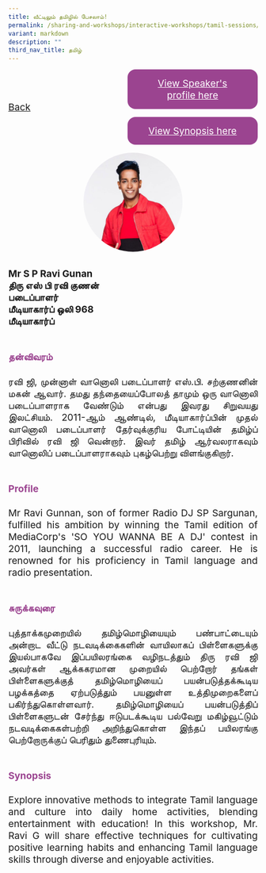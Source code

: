 ```yaml
---
title: வீட்டிலும் தமிழில் பேசலாம்!
permalink: /sharing-and-workshops/interactive-workshops/tamil-sessions/tl4/
variant: markdown
description: ""
third_nav_title: தமிழ்
---
```

<style>
.entry-title{
  font-size: 2.25rem;
  font-weight: 700;
  margin-bottom: 2rem;
  text-align: center;
}
.entry-content p{
  text-align: justify;
}

.entry-title.supported-by{
  margin-bottom: 0;
  margin-top: 3rem;
}

.entry-content .buttons-container{
  align-items: center;
  column-gap: 1rem;
  display: flex;
  flex-wrap: wrap;
  justify-content: center;
}
.entry-content .buttons-container .btn-link{
  background-color: #7431e8;
  border-radius: 0.4rem;
  color: #fff;
  font-size: 1.5rem;
  margin-bottom: 1rem;
  padding: 15px 20px;
  text-align: center;
  text-decoration: none;
  width: 15rem;
}
.entry-content .buttons-container .btn-link:hover{
  background-color: lightgrey;
}

.entry-content.sharing-sessions{
  align-items: center;
  display: flex;
  flex-direction: column;
  row-gap: 1.5rem;
}
.entry-content.sharing-sessions .session-item{
  align-items: flex-start;
  background-color:#d84178;
  border-radius: 0.5rem;
  color: #ffffff;
  row-gap: 2rem;
  display: flex;
  font-size: 1.1rem;
  flex-direction: column;
  line-height: 1.2;
  justify-content: space-between;
  margin-bottom: 2rem;
  padding: 1rem;
  width: 100%;
}
.entry-content.sharing-sessions .session-item .lower-wrapper{
  display: flex;
  flex-direction: column;
  row-gap: 2rem;
  width: 100%;
}
.entry-content.sharing-sessions .session-item .session-link{
  border: 2px solid lightgrey;
  border-radius: 0.5rem;
  padding: 1rem;
  text-align: center;
}
.entry-content.sharing-sessions .session-item .session-link a{
  color: #ffffff;
}

.entry-content.sharing-sessions.malay-sessions .session-item{
  background-color: #a3c864;
}

.entry-content.sharing-sessions.tamil-sessions .session-item,
.entry-content.sharing-sessions.preschools-exhibitors .session-item{
  background-color: #9b4490;
}

.entry-content.sharing-sessions.english-sessions .session-item{
  background-color: #fa0;
}

.entry-content.sharing-sessions.primary-secondary-exhibitors .session-item{
  background-color: #a3c864;
}

.entry-content.sharing-sessions .session-item .session-link:hover{
  background-color: lightgrey;
}

.entry-content.sharing-session-item{
  font-size: 1.2rem;
}
.entry-content.sharing-session-item .sharing-sessions-nav{
  align-items: center;
  column-gap: 1rem;
  display: flex;
  flex-wrap: wrap;
  justify-content: space-between;
  padding-bottom: 1rem;
}
.entry-content.sharing-session-item .sharing-sessions-nav .inner-nav-wrapper{
  column-gap: 1rem;
  display: flex;
  flex: 2;
  flex-wrap: wrap;
  justify-content: flex-end;
  row-gap: 1rem;
}
.entry-content.sharing-session-item .sharing-sessions-nav .inner-nav-wrapper .nav-btn{
  background-color: #d84178;
  border-radius: 1rem;
  color: #fff;
  padding: 1rem 2rem;
  text-align: center;
  width: 100%;
}
.entry-content.sharing-session-item.malay-session .sharing-sessions-nav .inner-nav-wrapper .nav-btn{
  background-color: #a3c864;
}
.entry-content.sharing-session-item.tamil-session .sharing-sessions-nav .inner-nav-wrapper .nav-btn{
  background-color: #9b4490;
}
.entry-content.sharing-session-item.english-session .sharing-sessions-nav .inner-nav-wrapper .nav-btn{
  background-color: #fa0;
}
.entry-content.sharing-session-item .sharing-sessions-nav .inner-nav-wrapper .nav-btn:hover{
  background-color: lightgrey;
}
.entry-content.sharing-session-item .profile-photo-container{
  align-items: center;
  column-gap: 1rem;
  display: flex;
  flex-wrap: wrap;
  justify-content: space-between;
  row-gap: 1rem;
}
.entry-content.sharing-session-item .profile-photo{
  align-items: center;
  column-gap: 2rem;
  display: flex;
  flex-wrap: wrap;
  justify-content: center;
  row-gap: 2rem;
  margin-bottom: 2rem;
}
.entry-content.sharing-session-item .profile-photo img{
  border-radius: 100px;
  width: 200px;
}
.entry-content.sharing-session-item.awardee-item .profile-photo{
  width: 100%;
}
.entry-content.sharing-session-item .profile-name{
  font-weight: 700;
  margin-bottom: 3rem;
}
.entry-content.sharing-session-item h4{
  color: #d84178;
}
.entry-content.sharing-session-item.malay-session h4{
  color: #a3c864;
}
.entry-content.sharing-session-item.tamil-session h4{
  color: #9b4490;
}
.entry-content.sharing-session-item.english-session h4{
  color: #fa0;
}
.entry-content.sharing-session-item.awardee-item h3,
.entry-content.sharing-session-item.awardee-item h4{
  color: #4372d6;
}
.entry-content.sharing-session-item .section-wrapper{
  margin-bottom: 3rem;
}

.entry-content.awardees-container h4{
  font-weight: 700;
  margin-bottom: 3rem;
}
.entry-content.awardees-container a{
  text-decoration: none;
}
.entry-content.awardees-container .section-wrapper{
  margin-bottom: 10rem;
}
.entry-content.awardees-container .section-row{
  column-gap: 1rem;
  display: flex;
  flex-wrap: wrap;
  justify-content: space-around;
  row-gap: 1rem;
}
.entry-content.awardees-container .section-column{
  width: 30%;
}
.entry-content.awardees-container .awardee-wrapper{
  align-items: center;
  display: flex;
  flex-direction: column;
  justify-content: center;
  row-gap: 1rem;
}
.entry-content.awardees-container .awardee-wrapper .awardee-pic{
  width: 10rem;
}
.entry-content.awardees-container .awardee-wrapper .awardee-profile{
  color: #484848;
  text-align: center;
}
.entry-content.awardees-container .awardee-wrapper .name-english{
  font-size: 1.25rem;
  margin-bottom: 1rem;
}
.entry-content.awardees-container .awardee-wrapper .name-chinese{
  font-size: 1.25rem;
  margin-bottom: 1rem;
}

.entry-content .btntop{
  position: fixed;
  float: right;
  bottom: 20px;
  right: 80px;
  z-index: 99;
  boder: none;
  background-color: #3bb9ff;
  cursor: pointer;
  padding: 15px;
  boder-radius: 4px;
  color: #fff;
  font-weight: 600;
}

.coming-soon{
  color: #7431e8;
  font-size: 2rem;
  font-weight: 700;
  margin-top: 3rem;
  text-align: center;
}

@media all and (min-width: 40rem ){
  .entry-content.sharing-sessions{
    align-items: flex-start;
    display: flex;
    flex-direction: column;
    row-gap: 1.5rem;
  }

  
  .entry-content.sharing-sessions .session-item .lower-wrapper{
    align-items: center;
    flex-direction: row;
    justify-content: space-between;
  }

  .entry-content.sharing-session-item .sharing-sessions-nav .inner-nav-wrapper .nav-btn{
    width: 45%;
  }
}
</style>

<div class="entry-content sharing-session-item tamil-session">
<div class="sharing-sessions-nav">
<a href="/sharing-and-workshops/interactive-workshops/tamil-sessions/">Back</a>
<div class="inner-nav-wrapper">
<a class="nav-btn" href="#C1">View Speaker's profile here</a>
<a class="nav-btn" href="#C2">View Synopsis here</a>
</div>
</div>

<div class="profile-photo">
<img alt="S P Ravi Gunan" src="/images/Interactive_workshops/s-p-ravi-gunan.jpg">
</div>

<div class="profile-name">
Mr S P Ravi Gunan<br>
திரு எஸ் பி ரவி குணன்<br>
படைப்பாளர்<br>
மீடியாகார்ப் ஒலி 968<br>
மீடியாகார்ப்
</div>

<div class="section-wrapper">
<h4 id="C1">தன்விவரம்</h4>
<p>
ரவி ஜி, முன்னாள் வானொலி படைப்பாளர் எஸ்.பி. சற்குணனின் மகன் ஆவார். தமது தந்தையைப்போலத் தாமும் ஒரு வானொலி படைப்பாளராக வேண்டும் என்பது இவரது சிறுவயது இலட்சியம். 2011-ஆம் ஆண்டில், மீடியாகார்ப்பின் முதல் வானொலி படைப்பாளர் தேர்வுக்குரிய போட்டியின் தமிழ்ப் பிரிவில் ரவி ஜி வென்றார். இவர் தமிழ் ஆர்வலராகவும் வானொலிப் படைப்பாளராகவும் புகழ்பெற்று விளங்குகிறார்.
</p>
</div>

<div class="section-wrapper">
<h4>Profile</h4>
<p>
Mr Ravi Gunnan, son of former Radio DJ SP Sargunan, fulfilled his ambition by winning the Tamil edition of MediaCorp's 'SO YOU WANNA BE A DJ' contest in 2011, launching a successful radio career. He is renowned for his proficiency in Tamil language and radio presentation.
</p>
</div>

<div class="section-wrapper">
<h4 id="C2">சுருக்கவுரை</h4> 
<p>
புத்தாக்கமுறையில் தமிழ்மொழியையும் பண்பாட்டையும் அன்றாட வீட்டு நடவடிக்கைகளின் வாயிலாகப் பிள்ளைகளுக்கு இயல்பாகவே இப்பயிலரங்கை வழிநடத்தும் திரு ரவி ஜி அவர்கள் ஆக்ககரமான முறையில் பெற்றோர் தங்கள் பிள்ளைகளுக்குத் தமிழ்மொழியைப் பயன்படுத்தக்கூடிய பழக்கத்தை ஏற்படுத்தும் பயனுள்ள உத்திமுறைகளைப் பகிர்ந்துகொள்ளவார். தமிழ்மொழியைப் பயன்படுத்திப் பிள்ளைகளுடன் சேர்ந்து ஈடுபடக்கூடிய பல்வேறு மகிழ்வூட்டும் நடவடிக்கைகள்பற்றி அறிந்துகொள்ள இந்தப் பயிலரங்கு பெற்றோருக்குப் பெரிதும் துணைபுரியும்.
</p>
</div>

<div class="section-wrapper">
<h4>Synopsis</h4> 
<p>
Explore innovative methods to integrate Tamil language and culture into daily home activities, blending entertainment with education!  In this workshop, Mr. Ravi G will share effective techniques for cultivating positive learning habits and enhancing Tamil language skills through diverse and enjoyable activities. 
</p>
</div>

<div class="section-wrapper">
</div>
</div>